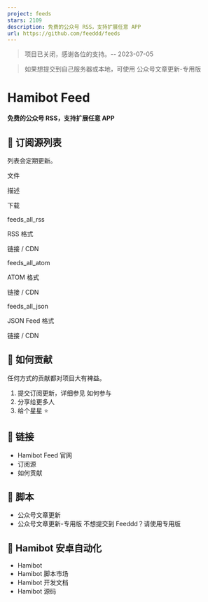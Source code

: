 ```yaml
---
project: feeds
stars: 2109
description: 免费的公众号 RSS，支持扩展任意 APP
url: https://github.com/feeddd/feeds
---
```


> 项目已关闭，感谢各位的支持。-- 2023-07-05

> 如果想提交到自己服务器或本地，可使用 公众号文章更新-专用版

Hamibot Feed
============

**免费的公众号 RSS，支持扩展任意 APP**

📰 订阅源列表
--------

列表会定期更新。

文件

描述

下载

feeds\_all\_rss

RSS 格式

链接 / CDN

feeds\_all\_atom

ATOM 格式

链接 / CDN

feeds\_all\_json

JSON Feed 格式

链接 / CDN

💪 如何贡献
-------

任何方式的贡献都对项目大有裨益。

1.  提交订阅更新，详细参见 如何参与
2.  分享给更多人
3.  给个星星 ⭐

🔗 链接
-----

-   Hamibot Feed 官网
-   订阅源
-   如何贡献

📱 脚本
-----

-   公众号文章更新
-   公众号文章更新-专用版 不想提交到 Feeddd？请使用专用版

🤖 Hamibot 安卓自动化
----------------

-   Hamibot
-   Hamibot 脚本市场
-   Hamibot 开发文档
-   Hamibot 源码
